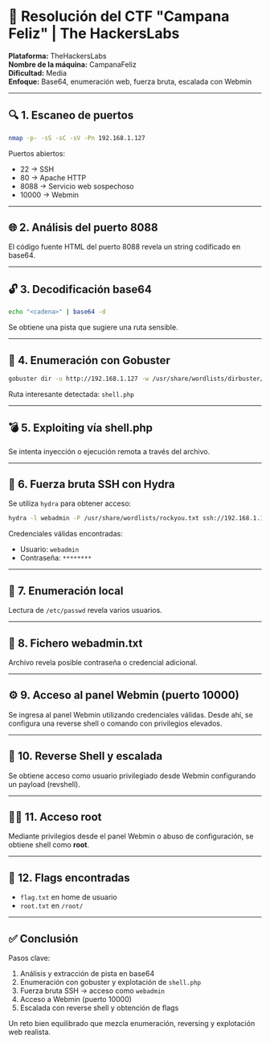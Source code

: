 # 🔔 Resolución del CTF "Campana Feliz" | The HackersLabs

**Plataforma:** TheHackersLabs  
**Nombre de la máquina:** CampanaFeliz  
**Dificultad:** Media  
**Enfoque:** Base64, enumeración web, fuerza bruta, escalada con Webmin

---

## 🔍 1. Escaneo de puertos

```bash
nmap -p- -sS -sC -sV -Pn 192.168.1.127
```

Puertos abiertos:

- 22 → SSH
- 80 → Apache HTTP
- 8088 → Servicio web sospechoso
- 10000 → Webmin

---

## 🌐 2. Análisis del puerto 8088

El código fuente HTML del puerto 8088 revela un string codificado en base64.

---

## 🔓 3. Decodificación base64

```bash
echo "<cadena>" | base64 -d
```

Se obtiene una pista que sugiere una ruta sensible.

---

## 🧭 4. Enumeración con Gobuster

```bash
gobuster dir -u http://192.168.1.127 -w /usr/share/wordlists/dirbuster/directory-list-2.3-medium.txt -x php
```

Ruta interesante detectada: `shell.php`

---

## 💣 5. Exploiting vía shell.php

Se intenta inyección o ejecución remota a través del archivo.

---

## 🔐 6. Fuerza bruta SSH con Hydra

Se utiliza `hydra` para obtener acceso:

```bash
hydra -l webadmin -P /usr/share/wordlists/rockyou.txt ssh://192.168.1.127
```

Credenciales válidas encontradas:  
- Usuario: `webadmin`  
- Contraseña: `********`

---

## 📂 7. Enumeración local

Lectura de `/etc/passwd` revela varios usuarios.

---

## 🧾 8. Fichero webadmin.txt

Archivo revela posible contraseña o credencial adicional.

---

## ⚙️ 9. Acceso al panel Webmin (puerto 10000)

Se ingresa al panel Webmin utilizando credenciales válidas. Desde ahí, se configura una reverse shell o comando con privilegios elevados.

---

## 🧨 10. Reverse Shell y escalada

Se obtiene acceso como usuario privilegiado desde Webmin configurando un payload (revshell).

---

## 🧑‍💻 11. Acceso root

Mediante privilegios desde el panel Webmin o abuso de configuración, se obtiene shell como **root**.

---

## 🏁 12. Flags encontradas

- `flag.txt` en home de usuario
- `root.txt` en `/root/`

---

## ✅ Conclusión

Pasos clave:

1. Análisis y extracción de pista en base64
2. Enumeración con gobuster y explotación de `shell.php`
3. Fuerza bruta SSH → acceso como `webadmin`
4. Acceso a Webmin (puerto 10000)
5. Escalada con reverse shell y obtención de flags

Un reto bien equilibrado que mezcla enumeración, reversing y explotación web realista.

